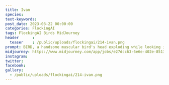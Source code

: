 ```yaml
---
title: Ivan
species: 
text-keywords: 
post_date: 2023-03-22 00:00:00
categories: FlockingAI
tags: FlockingAI Birds MidJourney 
header      :
  teaser    : /public/uploads/flockingai/214-ivan.png
prompt: BIRD, a handsome muscular bird's head exploding while looking into the void, fantasy horror pin-up caricature , style of R. Crumb
midjourney: https://www.midjourney.com/app/jobs/e27dcc63-6e6e-402e-8513-990741e470bd
instagram: 
twitter: 
facebook: 
gallery: 
  - /public/uploads/flockingai/214-ivan.png
---
```


